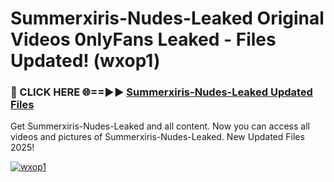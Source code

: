 # Summerxiris-Nudes-Leaked Original Videos 0nlyFans Leaked - Files Updated! (wxop1)

<h3>🔴 CLICK HERE 🌐==►► <a href="https://tinyurl.com/yc6ubb5a" rel="nofollow">Summerxiris-Nudes-Leaked Updated Files</a></h3>

Get Summerxiris-Nudes-Leaked and all content. Now you can access all videos and pictures of Summerxiris-Nudes-Leaked. New Updated Files 2025!

[![wxop1](https://i.imgur.com/7eu0CRL.gif)](https://tinyurl.com/yc6ubb5a)
